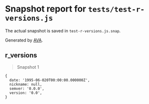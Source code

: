 # Snapshot report for `tests/test-r-versions.js`

The actual snapshot is saved in `test-r-versions.js.snap`.

Generated by [AVA](https://avajs.dev).

## r_versions

> Snapshot 1

    {
      date: '1995-06-020T00:00:00.000000Z',
      nickname: null,
      semver: '0.0.0',
      version: '0.0',
    }
